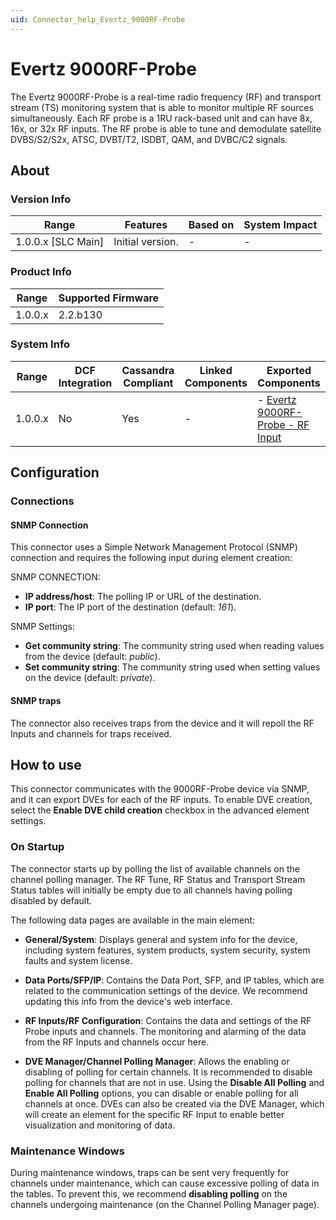 ```yaml
---
uid: Connector_help_Evertz_9000RF-Probe
---
```


# Evertz 9000RF-Probe

The Evertz 9000RF-Probe is a real-time radio frequency (RF) and transport stream (TS) monitoring system that is able to monitor multiple RF sources simultaneously. Each RF probe is a 1RU rack-based unit and can have 8x, 16x, or 32x RF inputs. The RF probe is able to tune and demodulate satellite DVBS/S2/S2x, ATSC, DVBT/T2, ISDBT, QAM, and DVBC/C2 signals.

## About

### Version Info

| Range              | Features         | Based on | System Impact |
|--------------------|------------------|----------|---------------|
| 1.0.0.x [SLC Main] | Initial version. | -        | -             |

### Product Info

| Range   | Supported Firmware |
|---------|--------------------|
| 1.0.0.x | 2.2.b130       |

### System Info

| Range   | DCF Integration | Cassandra Compliant | Linked Components | Exported Components                                                                  |
|---------|-----------------|---------------------|-------------------|--------------------------------------------------------------------------------------|
| 1.0.0.x | No              | Yes                 | -                 | - [Evertz 9000RF-Probe - RF Input](xref:Connector_help_Evertz_9000RF-Probe_-_RF_Input) |

## Configuration

### Connections

#### SNMP Connection

This connector uses a Simple Network Management Protocol (SNMP) connection and requires the following input during element creation:

SNMP CONNECTION:

- **IP address/host**: The polling IP or URL of the destination.
- **IP port**: The IP port of the destination (default: *161*).

SNMP Settings:

- **Get community string**: The community string used when reading values from the device (default: *public*).
- **Set community string**: The community string used when setting values on the device (default: *private*).

#### SNMP traps

The connector also receives traps from the device and it will repoll the RF Inputs and channels for traps received. 

## How to use

This connector communicates with the 9000RF-Probe device via SNMP, and it can export DVEs for each of the RF inputs. To enable DVE creation, select the **Enable DVE child creation** checkbox in the advanced element settings.

### On Startup

The connector starts up by polling the list of available channels on the channel polling manager. The RF Tune, RF Status and Transport Stream Status tables will initially be empty due to all channels having polling disabled by default. 

The following data pages are available in the main element:

- **General/System**: Displays general and system info for the device, including system features, system products, system security, system faults and system license.

- **Data Ports/SFP/IP**: Contains the Data Port, SFP, and IP tables, which are related to the communication settings of the device. We recommend updating this info from the device's web interface.

- **RF Inputs/RF Configuration**: Contains the data and settings of the RF Probe inputs and channels. The monitoring and alarming of the data from the RF Inputs and channels occur here.

- **DVE Manager/Channel Polling Manager**: Allows the enabling or disabling of polling for certain channels. It is recommended to disable polling for channels that are not in use. Using the **Disable All Polling** and **Enable All Polling** options, you can disable or enable polling for all channels at once. DVEs can also be created via the DVE Manager, which will create an element for the specific RF Input to enable better visualization and monitoring of data.

### Maintenance Windows

During maintenance windows, traps can be sent very frequently for channels under maintenance, which can cause excessive polling of data in the tables. To prevent this, we recommend **disabling polling** on the channels undergoing maintenance (on the Channel Polling Manager page).
